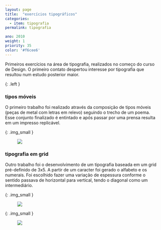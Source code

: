 ```yaml
---
layout: page
title:  "exercícios tipográficos"
categories:
  - item: tipografia
permalink: tipografia

ano: 2010
weight: 1
priority: 35
color: '#f6cee6'
---
```


Primeiros exercícios na área de tipografia, realizados no começo do curso de Design. O primeiro contato despertou interesse por tipografia que resultou num estudo posterior maior.

{: .left }
<div markdown="1">

### tipos móveis

O primeiro trabalho foi realizado através da composição de tipos móveis (peças de metal com letras em relevo) seguindo o trecho de um poema. Esse conjunto finalizado é entintado e após passar por uma prensa resulta em um impresso replicável.

{: .img_small }
<figure><img src="{{ site.baseurl }}/assets/tipografia/composicao2.jpg"/></figure>

</div>

### tipografia em grid

Outro trabalho foi o desenvolvimento de um tipografia baseada em um grid pré-definido de 3x5. A partir de um caracter foi gerado o alfabeto e os numerais. Foi escolhido fazer uma variação de espessura conforme o sentido passava de horizontal para vertical, tendo o diagonal como um intermediário.

{: .img_small }
<figure><img src="{{ site.baseurl }}/assets/tipografia/tipo_grid.jpg"/></figure>

{: .img_small }
<figure><img src="{{ site.baseurl }}/assets/tipografia/proj_tipografia.jpg"/></figure>
